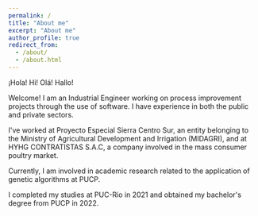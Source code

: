 ```yaml
---
permalink: /
title: "About me"
excerpt: "About me"
author_profile: true
redirect_from: 
  - /about/
  - /about.html
---
```


¡Hola! Hi! Olá! Hallo!

Welcome! I am an Industrial Engineer working on process improvement projects through the use of software. I have experience in both the public and private sectors. 

I've worked at Proyecto Especial Sierra Centro Sur, an entity belonging to the Ministry of Agricultural Development and Irrigation (MIDAGRI), and at HYHG CONTRATISTAS S.A.C, a company involved in the mass consumer poultry market.

Currently, I am involved in academic research related to the application of genetic algorithms at PUCP.

I completed my studies at PUC-Rio in 2021 and obtained my bachelor's degree from PUCP in 2022.